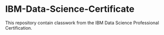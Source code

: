 # IBM-Data-Science-Certificate
This repository contain classwork from the IBM Data Science Professional Certification.
